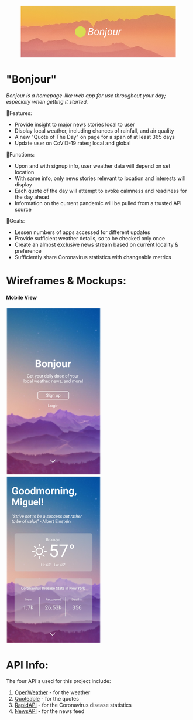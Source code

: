 <figure>
  <img src="./assets/bonjour-cover.png" />
</figure>

# "Bonjour"
<em>Bonjour is a homepage-like web app for use throughout your day; especially when getting it started.</em>

🔸Features:
<ul>
  <li>Provide insight to major news stories local to user</li>
  <li>Display local weather, including chances of rainfall, and air quality</li>
  <li>A new "Quote of The Day" on page for a span of at least 365 days</li>
  <li>Update user on CoViD-19 rates; local and global</li>
</ul>

🔸Functions:
<ul>
  <li>Upon and with signup info, user weather data will depend on set location</li>
  <li>With same info, only news stories relevant to location and interests will display</li>
  <li>Each quote of the day will attempt to evoke calmness and readiness for the day ahead</li>
  <li>Information on the current pandemic will be pulled from a trusted API source</li>
</ul>

🔸Goals:
<ul>
  <li>Lessen numbers of apps accessed for different updates</li>
  <li>Provide sufficient weather details, so to be checked only once</li>
  <li>Create an almost exclusive news stream based on current locality & preference</li>
  <li>Sufficiently share Coronavirus statistics with changeable metrics</li>
</ul>

# Wireframes & Mockups:
<h4>Mobile View</h4>
<p float="center">
  <img src="./assets/mockups/mobile/signed-out.png" />
  <img src="./assets/mockups/mobile/signed-in.png" />
</p>

# API Info:
The four API's used for this project include:
1. [OpenWeather](https://openweather.org/) - for the weather
2. [Quoteable](https://github.com/lukePeavey/quotable) - for the quotes
3. [RapidAPI](https://rapidapi.com/Gramzivi/api/covid-19-data/) - for the Coronavirus disease statistics
4. [NewsAPI](https://newsapi.org/) - for the news feed
